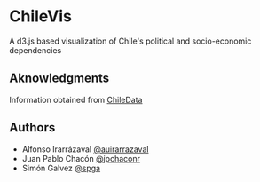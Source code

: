 # ChileVis
A d3.js based visualization of Chile's political and socio-economic dependencies


## Aknowledgments

Information obtained from [ChileData](https://es.datachile.io/)

## Authors
- Alfonso Irarrázaval [@auirarrazaval](https://github.com/auirarrazaval)
- Juan Pablo Chacón [@jpchaconr](https://github.com/jpchaconr)
- Simón Galvez [@spga](https://github.com/spga)
